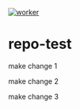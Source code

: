 
[![worker](https://stage-api.codecov.dev/gh/codecov/codecov-api/graphs/badge.svg?token=IFOZU45Y25)](https://codecov.io/github/codecov/worker)
# repo-test

make change 1

make change 2

make change 3
